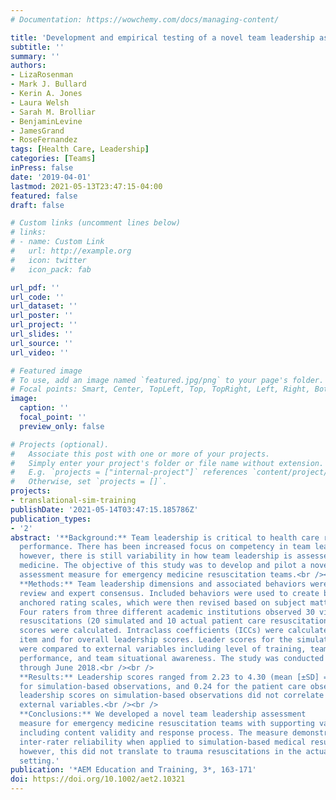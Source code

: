 ```yaml
---
# Documentation: https://wowchemy.com/docs/managing-content/

title: 'Development and empirical testing of a novel team leadership assessment measure: A pilot study using simulated and live patient encounters'
subtitle: ''
summary: ''
authors:
- LizaRosenman
- Mark J. Bullard
- Kerin A. Jones
- Laura Welsh
- Sarah M. Brolliar
- BenjaminLevine
- JamesGrand
- RoseFernandez
tags: [Health Care, Leadership]
categories: [Teams]
inPress: false
date: '2019-04-01'
lastmod: 2021-05-13T23:47:15-04:00
featured: false
draft: false

# Custom links (uncomment lines below)
# links:
# - name: Custom Link
#   url: http://example.org
#   icon: twitter
#   icon_pack: fab

url_pdf: ''
url_code: ''
url_dataset: ''
url_poster: ''
url_project: ''
url_slides: ''
url_source: ''
url_video: ''

# Featured image
# To use, add an image named `featured.jpg/png` to your page's folder.
# Focal points: Smart, Center, TopLeft, Top, TopRight, Left, Right, BottomLeft, Bottom, BottomRight.
image:
  caption: ''
  focal_point: ''
  preview_only: false

# Projects (optional).
#   Associate this post with one or more of your projects.
#   Simply enter your project's folder or file name without extension.
#   E.g. `projects = ["internal-project"]` references `content/project/deep-learning/index.md`.
#   Otherwise, set `projects = []`.
projects:
- translational-sim-training
publishDate: '2021-05-14T03:47:15.185786Z'
publication_types:
- '2'
abstract: '**Background:** Team leadership is critical to health care resuscitation team
  performance. There has been increased focus on competency in team leadership behaviors;
  however, there is still variability in how team leadership is assessed within emergency
  medicine. The objective of this study was to develop and pilot a novel team leadership
  assessment measure for emergency medicine resuscitation teams.<br /><br />
  **Methods:** Team leadership dimensions and associated behaviors were identified through a systematic literature
  review and expert consensus. Included behaviors were used to create behaviorally
  anchored rating scales, which were then revised based on subject matter expert ratings.
  Four raters from three different academic institutions observed 30 video-recorded
  resuscitations (20 simulated and 10 actual patient care resuscitations). Mean leadership
  scores were calculated. Intraclass coefficients (ICCs) were calculated for each
  item and for overall leadership scores. Leader scores for the simulation-based scenarios
  were compared to external variables including level of training, team process, clinical
  performance, and team situational awareness. The study was conducted from July 2017
  through June 2018.<br /><br />
  **Results:** Leadership scores ranged from 2.23 to 4.30 (mean [±SD] = 3.18 [±0.50]). The ICC for the overall score was 0.79 for all observations, 0.87
  for simulation-based observations, and 0.24 for the patient care observations. Team
  leadership scores on simulation-based observations did not correlate with available
  external variables.<br /><br />
  **Conclusions:** We developed a novel team leadership assessment
  measure for emergency medicine resuscitation teams with supporting validity evidence,
  including content validity and response process. The measure demonstrated acceptable
  inter-rater reliability when applied to simulation-based medical resuscitations;
  however, this did not translate to trauma resuscitations in the actual patient care
  setting.'
publication: '*AEM Education and Training, 3*, 163-171'
doi: https://doi.org/10.1002/aet2.10321
---
```

